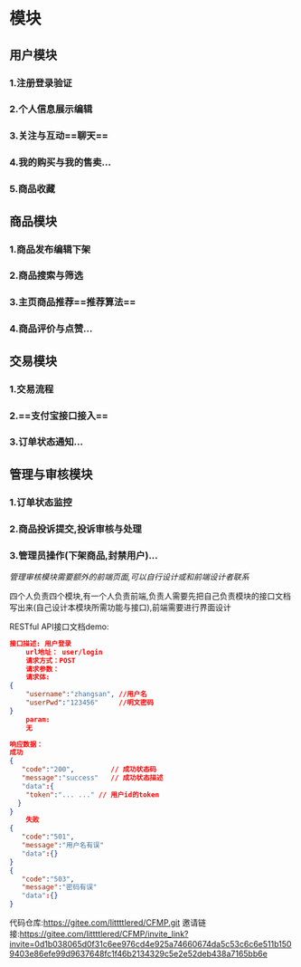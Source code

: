 # 模块

## 用户模块
### 1.注册登录验证
### 2.个人信息展示编辑
### 3.关注与互动==聊天==
### 4.我的购买与我的售卖...
### 5.商品收藏


## 商品模块
### 1.商品发布编辑下架
### 2.商品搜索与筛选
### 3.主页商品推荐==推荐算法==
### 4.商品评价与点赞...


## 交易模块
### 1.交易流程
### 2.==支付宝接口接入==
### 3.订单状态通知...


## 管理与审核模块
### 1.订单状态监控
### 2.商品投诉提交,投诉审核与处理
### 3.管理员操作(下架商品,封禁用户)...
*管理审核模块需要额外的前端页面,可以自行设计或和前端设计者联系*


四个人负责四个模块,有一个人负责前端,负责人需要先把自己负责模块的接口文档写出来(自己设计本模块所需功能与接口),前端需要进行界面设计

RESTful API接口文档demo:
```json
接口描述: 用户登录
    url地址： user/login
    请求方式：POST
    请求参数：
    请求体:
{
    "username":"zhangsan", //用户名
    "userPwd":"123456"     //明文密码
}
    param:
    无

响应数据：
成功
{
   "code":"200",         // 成功状态码 
   "message":"success"   // 成功状态描述
   "data":{
    "token":"... ..." // 用户id的token
  }
}
    失败
{
   "code":"501",
   "message":"用户名有误"
   "data":{}
}
{
   "code":"503",
   "message":"密码有误"
   "data":{}
}
```




代码仓库:https://gitee.com/littttlered/CFMP.git
邀请链接:https://gitee.com/littttlered/CFMP/invite_link?invite=0d1b038065d0f31c6ee976cd4e925a74660674da5c53c6c6e511b1509403e86efe99d9637648fc1f46b2134329c5e2e52deb438a7165bb6e

